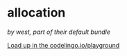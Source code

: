 # allocation 

_by west, part of their default bundle_


[Load up in the codelingo.io/playground](https://codelingo.io/playground/?repo=github.com/codelingo/hub&dir=tenets/west/default/allocation&tenet=west/default/allocation)